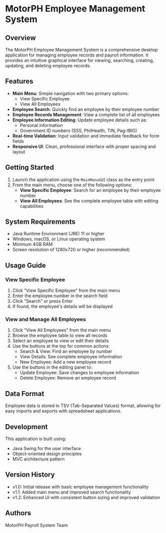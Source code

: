 # MotorPH Employee Management System

## Overview
The MotorPH Employee Management System is a comprehensive desktop application for managing employee records and payroll information. It provides an intuitive graphical interface for viewing, searching, creating, updating, and deleting employee records.

## Features
- **Main Menu**: Simple navigation with two primary options:
  - View Specific Employee
  - View All Employees
- **Employee Search**: Quickly find an employee by their employee number
- **Employee Records Management**: View a complete list of all employees
- **Employee Information Editing**: Update employee details such as:
  - Personal information
  - Government ID numbers (SSS, PhilHealth, TIN, Pag-IBIG)
- **Real-time Validation**: Input validation and immediate feedback for form fields
- **Responsive UI**: Clean, professional interface with proper spacing and layout

## Getting Started
1. Launch the application using the `MainMenuGUI` class as the entry point
2. From the main menu, choose one of the following options:
   - **View Specific Employee**: Search for an employee by their employee number
   - **View All Employees**: See the complete employee table with editing capabilities

## System Requirements
- Java Runtime Environment (JRE) 11 or higher
- Windows, macOS, or Linux operating system
- Minimum 4GB RAM
- Screen resolution of 1280x720 or higher (recommended)

## Usage Guide

### View Specific Employee
1. Click "View Specific Employee" from the main menu
2. Enter the employee number in the search field
3. Click "Search" or press Enter
4. If found, the employee's details will be displayed

### View and Manage All Employees
1. Click "View All Employees" from the main menu
2. Browse the employee table to view all records
3. Select an employee to view or edit their details
4. Use the buttons at the top for common actions:
   - Search & View: Find an employee by number
   - View Details: See complete employee information
   - New Employee: Add a new employee record
5. Use the buttons in the editing panel to:
   - Update Employee: Save changes to employee information
   - Delete Employee: Remove an employee record

## Data Format
Employee data is stored in TSV (Tab-Separated Values) format, allowing for easy imports and exports with spreadsheet applications.

## Development
This application is built using:
- Java Swing for the user interface
- Object-oriented design principles
- MVC architecture pattern

## Version History
- v1.0: Initial release with basic employee management functionality
- v1.1: Added main menu and improved search functionality
- v1.2: Enhanced UI with consistent button sizing and improved validation

## Authors
MotorPH Payroll System Team